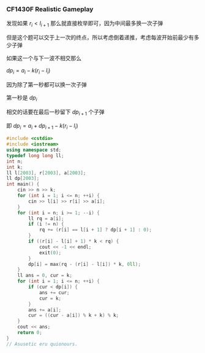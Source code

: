 ### CF1430F Realistic Gameplay

发现如果 $r_i < l_{i+1}$ 那么就直接枚举即可，因为中间最多换一次子弹

但是这个题可以交于上一次的终点，所以考虑倒着递推，考虑每波开始前最少有多少子弹

如果这一个与下一波不相交那么

$dp_i=a_i-k(r_i-l_i)$

因为除了第一秒都可以换一次子弹

第一秒是 $dp_i$

相交的话要在最后一秒留下 $dp_{i+1}$ 个子弹

即 $dp_i=a_i+dp_{i+1}-k(r_i-l_i)$

```cpp
#include <cstdio>
#include <iostream>
using namespace std;
typedef long long ll;
int n;
int k;
ll l[2003], r[2003], a[2003];
ll dp[2003];
int main() {
    cin >> n >> k;
    for (int i = 1; i <= n; ++i) {
        cin >> l[i] >> r[i] >> a[i];
    }
    for (int i = n; i >= 1; --i) {
        ll rq = a[i];
        if (i != n) {
            rq += (r[i] == l[i + 1] ? dp[i + 1] : 0);
        }
        if ((r[i] - l[i] + 1) * k < rq) {
            cout << -1 << endl;
            exit(0);
        }
        dp[i] = max(rq - (r[i] - l[i]) * k, 0ll);
    }
    ll ans = 0, cur = k;
    for (int i = 1; i <= n; ++i) {
        if (cur < dp[i]) {
            ans += cur;
            cur = k;
        }
        ans += a[i];
        cur = ((cur - a[i]) % k + k) % k;
    }
    cout << ans;
    return 0;
}
// Asusetic eru quionours.
```


